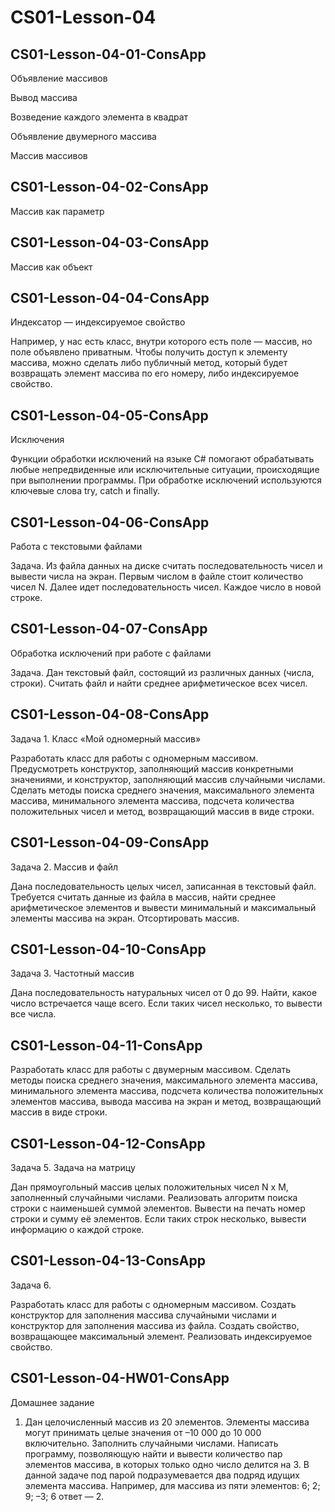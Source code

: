 # CS01-Lesson-04

## CS01-Lesson-04-01-ConsApp

Объявление массивов

Вывод массива

Возведение каждого элемента в квадрат

Объявление двумерного массива

Массив массивов

## CS01-Lesson-04-02-ConsApp

Массив как параметр

## CS01-Lesson-04-03-ConsApp

Массив как объект

## CS01-Lesson-04-04-ConsApp

Индексатор — индексируемое свойство

Например, у нас есть класс, внутри которого есть поле — массив, но поле объявлено приватным.
Чтобы получить доступ к элементу массива, можно сделать либо публичный метод, который будет
возвращать элемент массива по его номеру, либо индексируемое свойство.

## CS01-Lesson-04-05-ConsApp

Исключения

Функции обработки исключений на языке C# помогают обрабатывать любые непредвиденные или
исключительные ситуации, происходящие при выполнении программы. При обработке исключений
используются ключевые слова try, catch и finally.

## CS01-Lesson-04-06-ConsApp

Работа с текстовыми файлами

Задача. Из файла данных на диске считать последовательность чисел и вывести числа на экран.
Первым числом в файле стоит количество чисел N. Далее идет последовательность чисел. Каждое
число в новой строке.

## CS01-Lesson-04-07-ConsApp

Обработка исключений при работе с файлами

Задача. Дан текстовый файл, состоящий из различных данных (числа, строки). Считать файл и найти
среднее арифметическое всех чисел.


## CS01-Lesson-04-08-ConsApp

Задача 1. Класс «Мой одномерный массив»

Разработать класс для работы с одномерным массивом. Предусмотреть конструктор, заполняющий
массив конкретными значениями, и конструктор, заполняющий массив случайными числами. Сделать
методы поиска среднего значения, максимального элемента массива, минимального элемента
массива, подсчета количества положительных чисел и метод, возвращающий массив в виде строки.

## CS01-Lesson-04-09-ConsApp

Задача 2. Массив и файл

Дана последовательность целых чисел, записанная в текстовый файл. Требуется считать данные из
файла в массив, найти среднее арифметическое элементов и вывести минимальный и максимальный
элементы массива на экран. Отсортировать массив.

## CS01-Lesson-04-10-ConsApp


Задача 3. Частотный массив

Дана последовательность натуральных чисел от 0 до 99. Найти, какое число встречается чаще всего.
Если таких чисел несколько, то вывести все числа.

## CS01-Lesson-04-11-ConsApp

Разработать класс для работы с двумерным массивом. Сделать методы поиска среднего значения,
максимального элемента массива, минимального элемента массива, подсчета количества
положительных элементов массива, вывода массива на экран и метод, возвращающий массив в виде
строки.

## CS01-Lesson-04-12-ConsApp

Задача 5. Задача на матрицу

Дан прямоугольный массив целых положительных чисел N х M, заполненный случайными числами.
Реализовать алгоритм поиска строки с наименьшей суммой элементов. Вывести на печать номер строки
и сумму её элементов. Если таких строк несколько, вывести информацию о каждой строке.

## CS01-Lesson-04-13-ConsApp

Задача 6.

Разработать класс для работы с одномерным массивом. Создать конструктор для заполнения
массива случайными числами и конструктор для заполнения массива из файла. Создать свойство,
возвращающее максимальный элемент. Реализовать индексируемое свойство.


## CS01-Lesson-04-HW01-ConsApp

Домашнее задание

1. Дан целочисленный массив из 20 элементов. Элементы массива могут принимать целые
значения от –10 000 до 10 000 включительно. Заполнить случайными числами. Написать
программу, позволяющую найти и вывести количество пар элементов массива, в которых только
одно число делится на 3. В данной задаче под парой подразумевается два подряд идущих
элемента массива. Например, для массива из пяти элементов: 6; 2; 9; –3; 6 ответ — 2.